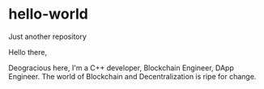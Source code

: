 # hello-world
Just another repository

Hello there,

Deogracious here, I'm a C++ developer, Blockchain Engineer, DApp Engineer.
The world of Blockchain and Decentralization is ripe for change.
